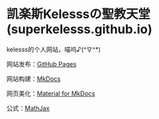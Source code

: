 # 凯楽斯Kelesssの聖教天堂(superkelesss.github.io)
kelesss的个人网站，喵呜♪(\^∇\^*)

网站发布：[GitHub Pages](https://docs.github.com/en/pages)

网站构建：[MkDocs](https://mkdocs.org.cn/)

网页美化：[Material for MkDocs](https://squidfunk.github.io/mkdocs-material/)

公式：[MathJax](https://www.mathjax.org/)

